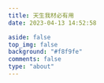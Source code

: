 ```yaml
---
title: 天生我材必有用
date: 2023-04-13 14:52:58

aside: false
top_img: false
background: "#f8f9fe"
comments: false
type: "about"
---
```

